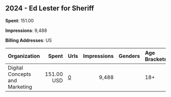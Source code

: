 ## 2024 - Ed Lester for Sheriff 
**Spent**: 151.00

**Impressions**: 9,488

**Billing Addresses**: US

|Organization|Spent|Urls|Impressions|Genders|Age Brackets|Country Codes|
|:---|---:|:---|---:|:---|:---|:---|
|Digital Concepts and Marketing|151.00 USD|[0](https://www.snap.com/political-ads/asset/68a88f828f098e860a4f241697bc12f4fa8930f97e369e0bdd7be236140992e5?mediaType=mp4)|9,488||18+|united states|
